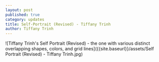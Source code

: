 ```yaml
---
layout: post
published: true
category: updates
title: Self-Portrait (Revised) - Tiffany Trinh
author: Tiffany Trinh
---
```

![Tiffany Trinh's Self Portrait (Revised) - the one with various distinct overlapping shapes, colors, and grid lines]({{site.baseurl}}/assets/Self Portrait (Revised) - Tiffany Trinh.jpg)
